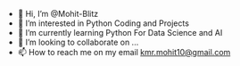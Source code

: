 - 👋 Hi, I’m @Mohit-Blitz
- 👀 I’m interested in Python Coding and Projects
- 🌱 I’m currently learning Python For Data Science and AI
- 💞️ I’m looking to collaborate on ...
- 📫 How to reach me on my email kmr.mohit10@gmail.com

<!---
Mohit-Blitz/Mohit-Blitz is a ✨ special ✨ repository because its `README.md` (this file) appears on your GitHub profile.
You can click the Preview link to take a look at your changes.
--->
